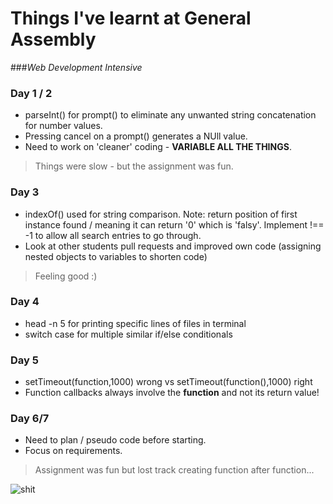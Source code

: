 # Things I've learnt at General Assembly
###*Web Development Intensive*
### Day 1 / 2
* parseInt() for prompt() to eliminate any unwanted string concatenation for number values.
* Pressing cancel on a prompt() generates a NUll value.
* Need to work on 'cleaner' coding - **VARIABLE ALL THE THINGS**.
>Things were slow - but the assignment was fun.

### Day 3
* indexOf() used for string comparison. Note: return position of first instance found / meaning it can return '0' which is 'falsy'. Implement !== -1 to allow all search entries to go through.
* Look at other students pull requests and improved own code (assigning nested objects to variables to shorten code)
>Feeling good :)

### Day 4
* head -n 5 for printing specific lines of files in terminal
* switch case for multiple similar if/else conditionals

### Day 5
* setTimeout(function,1000) wrong vs setTimeout(function(),1000) right
* Function callbacks always involve the **function** and not its return value!

### Day 6/7
* Need to plan / pseudo code before starting.
* Focus on requirements.
>Assignment was fun but lost track creating function after function...

![shit](https://media.giphy.com/media/26tnnpcYVRNJGlHy0/giphy.gif)

